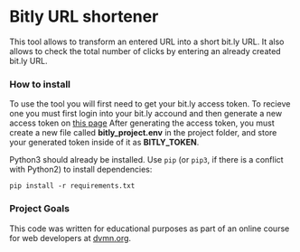 # Bitly URL shortener

This tool allows to transform an entered URL into a short bit.ly URL. It also allows to check the total number of clicks by entering an already created bit.ly URL.

### How to install

To use the tool you will first need to get your bit.ly access token. To recieve one you must first login into your bit.ly accound and then generate a new access token on [this page](https://app.bitly.com/settings/api/)
After generating the access token, you must create a new file called **bitly_project.env** in the project folder, and store your generated token inside of it as **BITLY_TOKEN**. 

Python3 should already be installed. 
Use `pip` (or `pip3`, if there is a conflict with Python2) to install dependencies:
```
pip install -r requirements.txt
```

### Project Goals

This code was written for educational purposes as part of an online course for web developers at [dvmn.org](https://dvmn.org/).